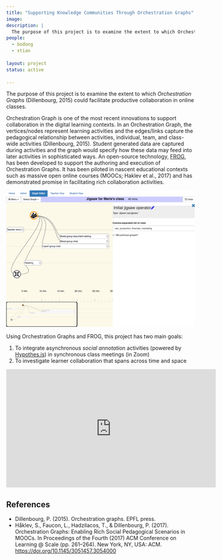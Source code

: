 ```yaml
---
title: "Supporting Knowledge Communities Through Orchestration Graphs"
image:
description: |
  The purpose of this project is to examine the extent to which Orchestration Graphs could facilitate productive collaboration in online classes. 
people:
  - bodong
  - stian

layout: project
status: active

---
```


The purpose of this project is to examine the extent to which *Orchestration Graphs* (Dillenbourg, 2015) could facilitate productive collaboration in online classes. 

Orchestration Graph is one of the most recent innovations to support collaboration in the digital learning contexts. In an Orchestration Graph, the vertices/nodes represent learning activities and the edges/links capture the pedagogical relationship between activities, individual, team, and class-wide activities (Dillenbourg, 2015). Student generated data are captured during activities and the graph would specify how these data may feed into later activities in sophisticated ways. An open-source technology, [FROG](https://github.com/chili-epfl/FROG), has been developed to support the authoring and execution of Orchestration Graphs. It has been piloted in nascent educational contexts such as massive open online courses (MOOCs; Haklev et al., 2017) and has demonstrated promise in facilitating rich collaboration activities. 

<img src="https://github.com/chili-epfl/FROG/raw/develop/docs/frog-editor.png" width="700px" />

Using Orchestration Graphs and FROG, this project has two main goals:

1. To integrate asynchronous *social annotation* activities (powered by [Hypothes.is](https://hypothes.is/)) in synchronous class meetings (in Zoom)
2. To investigate learner collaboration that spans across time and space

<iframe width="560" height="315" src="https://www.youtube-nocookie.com/embed/SIJ25Or_zjo?rel=0" frameborder="0" allow="autoplay; encrypted-media" allowfullscreen></iframe>

## References

- Dillenbourg, P. (2015). Orchestration graphs. EPFL press. 
- Håklev, S., Faucon, L., Hadzilacos, T., & Dillenbourg, P. (2017). Orchestration Graphs: Enabling Rich Social Pedagogical Scenarios in MOOCs. In Proceedings of the Fourth (2017) ACM Conference on Learning @ Scale (pp. 261–264). New York, NY, USA: ACM. https://doi.org/10.1145/3051457.3054000

